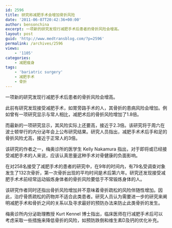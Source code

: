 ```yaml
---
id: 2596
title: 研究称减肥手术会增加骨折风险
date: '2011-06-07T20:42:36+00:00'
author: bensonchina
excerpt: 一项新的研究发现行减肥手术后患者的骨折风险会增高。
layout: post
guid: 'http://www.medtransblog.com/?p=2596'
permalink: /archives/2596
views:
    - '1105'
categories:
    - 减肥瘦身
tags:
    - 'bariatric surgery'
    - 减肥手术
    - 骨折
---
```


一项新的研究发现行减肥手术后患者的骨折风险会增高。

此前有研究发现接受减肥手术，如胃旁路手术的人，其骨折的患病风险会增加。例如曾有一项研究显示与常人相比，减肥术后的骨折风险增加了1.8倍。

而最新的一项研究显示，其风险实际上还要高，接近于2.3倍。该研究将于周六在波士顿举行的内分泌年会上公布研究结果。研究人员指出，减肥手术术后手和足的骨折风险尤高，接近于正常人的3倍。

该研究的作者之一，梅奥诊所的医学生 Kelly Nakamura 指出，对于即将或已经接受减肥手术的人来说，应该认真思量这种手术对骨健康的负面影响。

在对258名接受了减肥手术的患者的研究中，在9年的时间内，有79名受调查对象发生了132次骨折，第一次骨折出现的平均时间是术后第六年。研究还发现接受减肥手术术前经常运动锻炼身体者的骨折风险要低于不常锻炼身体的人。

该研究作者同时还指出骨折风险增加并不意味着骨折疏松的风险伴随性增加。因此，治疗骨质疏松的药物并不适合此类患者。研究人员认为需要进一步的研究来阐明减肥手术和骨折之间的关系以及寻求最好的预防办法来防止此类骨折的发生。

梅奥诊所内分泌助理教授 Kurt Kennel 博士指出，临床医师在行减肥手术后可以考虑采取一些措施来降低骨折的风险，如预防跌倒和维生素D及钙的优化补充。